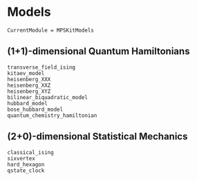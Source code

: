 # Models

```@meta
CurrentModule = MPSKitModels
```

## (1+1)-dimensional Quantum Hamiltonians

```@docs
transverse_field_ising
kitaev_model
heisenberg_XXX
heisenberg_XXZ
heisenberg_XYZ
bilinear_biquadratic_model
hubbard_model
bose_hubbard_model
quantum_chemistry_hamiltonian
```

## (2+0)-dimensional Statistical Mechanics

```@docs
classical_ising
sixvertex
hard_hexagon
qstate_clock
```